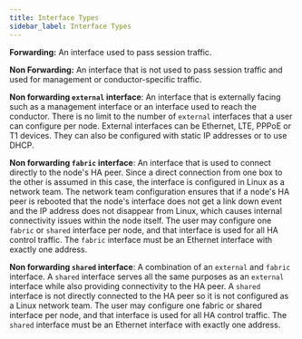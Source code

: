 ```yaml
---
title: Interface Types
sidebar_label: Interface Types
---
```


**Forwarding:** An interface used to pass session traffic.

**Non Forwarding:** An interface that is not used to pass session traffic and used for management or conductor-specific traffic.

**Non forwarding `external` interface**: An interface that is externally facing such as a management interface or an interface used to reach the conductor. There is no limit to the number of `external` interfaces that a user can configure per node. External interfaces can be Ethernet, LTE, PPPoE or T1 devices. They can also be configured with static IP addresses or to use DHCP.

**Non forwarding `fabric` interface**: An interface that is used to connect directly to the node's HA peer. Since a direct connection from one box to the other is assumed in this case, the interface is configured in Linux as a network team. The network team configuration ensures that if a node's HA peer is rebooted that the node's interface does not get a link down event and the IP address does not disappear from Linux, which causes internal connectivity issues within the node itself. The user may configure one `fabric` or `shared` interface per node, and that interface is used for all HA control traffic. The `fabric` interface must be an Ethernet interface with exactly one address.

**Non forwarding `shared` interface**: A combination of an `external` and `fabric` interface. A `shared` interface serves all the same purposes as an `external` interface while also providing connectivity to the HA peer. A `shared` interface is not directly connected to the HA peer so it is not configured as a Linux network team. The user may configure one fabric or shared interface per node, and that interface is used for all HA control traffic. The `shared` interface must be an Ethernet interface with exactly one address.